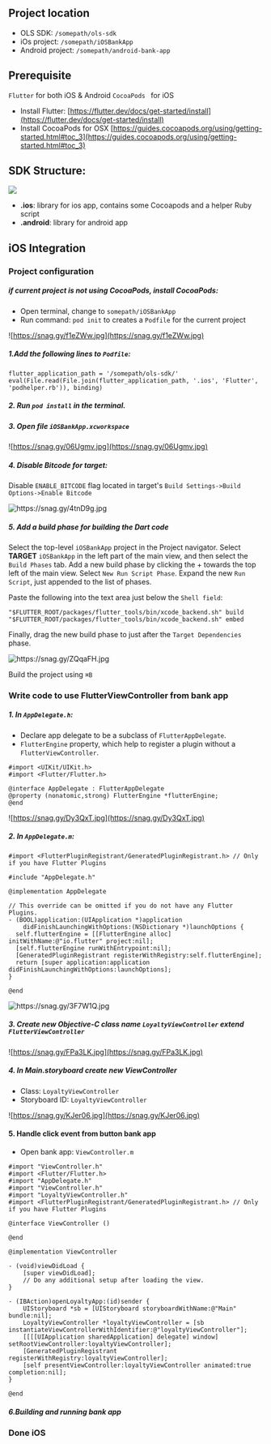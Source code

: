 ## Project location
* OLS SDK: `/somepath/ols-sdk`
* iOs project: `/somepath/iOSBankApp`
* Android project: `/somepath/android-bank-app`

## Prerequisite
`Flutter` for both iOS & Android
`CocoaPods ` for iOS
* Install Flutter:
[https://flutter.dev/docs/get-started/install](https://flutter.dev/docs/get-started/install)
* Install CocoaPods for OSX
[https://guides.cocoapods.org/using/getting-started.html#toc_3](https://guides.cocoapods.org/using/getting-started.html#toc_3)

## SDK Structure:

![](https://snag.gy/2cTYza.jpg)

* **.ios**: library for ios app, contains some Cocoapods and a helper Ruby script
* **.android**: library for android app

## iOS Integration

### <a name="fenced-code-block"> Project configuration </a>

##### if current project is not using CocoaPods, install CocoaPods:
* Open terminal, change to `somepath/iOSBankApp`
* Run command: `pod init` to creates a `Podfile` for the current project 

![https://snag.gy/f1eZWw.jpg](https://snag.gy/f1eZWw.jpg)

##### 1.Add the following lines to `Podfile`:
	
~~~~ 
flutter_application_path = '/somepath/ols-sdk/'
eval(File.read(File.join(flutter_application_path, '.ios', 'Flutter', 'podhelper.rb')), binding) 	
~~~~

##### 2. Run `pod install` in the terminal.

##### 3. Open file `iOSBankApp.xcworkspace`

![https://snag.gy/06Ugmv.jpg](https://snag.gy/06Ugmv.jpg)

##### 4. Disable Bitcode for target:

Disable `ENABLE_BITCODE` flag located in target's `Build Settings->Build Options->Enable Bitcode `
 
![ https://snag.gy/4tnD9g.jpg
](https://snag.gy/4tnD9g.jpg) 

##### 5. Add a build phase for building the Dart code

Select the top-level `iOSBankApp` project in the Project navigator. Select **TARGET** `iOSBankApp` in the left part of the main view, and then select the `Build Phases` tab. Add a new build phase by clicking the + towards the top left of the main view. Select `New Run Script Phase`. Expand the new `Run Script`, just appended to the list of phases.

Paste the following into the text area just below the `Shell field`:

~~~~
"$FLUTTER_ROOT/packages/flutter_tools/bin/xcode_backend.sh" build
"$FLUTTER_ROOT/packages/flutter_tools/bin/xcode_backend.sh" embed
~~~~

Finally, drag the new build phase to just after the `Target Dependencies` phase.


![https://snag.gy/ZQqaFH.jpg
](https://snag.gy/ZQqaFH.jpg) 

Build the project using `⌘B`

### Write code to use FlutterViewController from bank app
##### 1. In `AppDelegate.h`: 
* Declare app delegate to be a subclass of `FlutterAppDelegate`. 
* `FlutterEngine` property, which help to register a plugin without a `FlutterViewController`.

~~~~
#import <UIKit/UIKit.h>
#import <Flutter/Flutter.h>

@interface AppDelegate : FlutterAppDelegate
@property (nonatomic,strong) FlutterEngine *flutterEngine;
@end

~~~~

![https://snag.gy/Dy3QxT.jpg](https://snag.gy/Dy3QxT.jpg)

##### 2. In `AppDelegate.m`:
~~~~
#import <FlutterPluginRegistrant/GeneratedPluginRegistrant.h> // Only if you have Flutter Plugins

#include "AppDelegate.h"

@implementation AppDelegate

// This override can be omitted if you do not have any Flutter Plugins.
- (BOOL)application:(UIApplication *)application
    didFinishLaunchingWithOptions:(NSDictionary *)launchOptions {
  self.flutterEngine = [[FlutterEngine alloc] initWithName:@"io.flutter" project:nil];
  [self.flutterEngine runWithEntrypoint:nil];
  [GeneratedPluginRegistrant registerWithRegistry:self.flutterEngine];
  return [super application:application didFinishLaunchingWithOptions:launchOptions];
}

@end
~~~~

![https://snag.gy/3F7W1Q.jpg
](https://snag.gy/3F7W1Q.jpg)

##### 3. Create new Objective-C class name `LoyaltyViewController` extend `FlutterViewController`

![https://snag.gy/FPa3LK.jpg](https://snag.gy/FPa3LK.jpg)

##### 4. In Main.storyboard create new ViewController
* Class: `LoyaltyViewController`
* Storyboard ID: `LoyaltyViewController`

![https://snag.gy/KJer06.jpg](https://snag.gy/KJer06.jpg)

#### 5. Handle click event from button bank app

* Open bank app: `ViewController.m`

~~~~
#import "ViewController.h"
#import <Flutter/Flutter.h>
#import "AppDelegate.h"
#import "ViewController.h"
#import "LoyaltyViewController.h"
#import <FlutterPluginRegistrant/GeneratedPluginRegistrant.h> // Only if you have Flutter Plugins

@interface ViewController ()

@end

@implementation ViewController

- (void)viewDidLoad {
    [super viewDidLoad];
    // Do any additional setup after loading the view.
}

- (IBAction)openLoyaltyApp:(id)sender {
    UIStoryboard *sb = [UIStoryboard storyboardWithName:@"Main" bundle:nil];
    LoyaltyViewController *loyaltyViewController = [sb instantiateViewControllerWithIdentifier:@"loyaltyViewController"];
    [[[[UIApplication sharedApplication] delegate] window] setRootViewController:loyaltyViewController];
    [GeneratedPluginRegistrant registerWithRegistry:loyaltyViewController];
    [self presentViewController:loyaltyViewController animated:true completion:nil];
}
    
@end
~~~~

##### 6.Building and running bank app
### <a name="fenced-code-block"> Done iOS </a>



